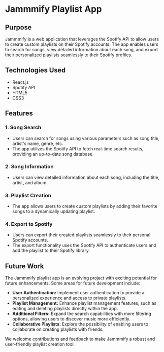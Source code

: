 # Jammmify Playlist App

## Purpose

Jammmify is a web application that leverages the Spotify API to allow users to create custom playlists on their Spotify accounts. The app enables users to search for songs, view detailed information about each song, and export their personalized playlists seamlessly to their Spotify profiles.

## Technologies Used

- React.js
- Spotify API
- HTML5
- CSS3

## Features

### 1. Song Search

- Users can search for songs using various parameters such as song title, artist's name, genre, etc.
- The app utilizes the Spotify API to fetch real-time search results, providing an up-to-date song database.

### 2. Song Information

- Users can view detailed information about each song, including the title, artist, and album.

### 3. Playlist Creation

- The app allows users to create custom playlists by adding their favorite songs to a dynamically updating playlist.

### 4. Export to Spotify

- Users can export their created playlists seamlessly to their personal Spotify accounts.
- The export functionality uses the Spotify API to authenticate users and add the playlist to their Spotify library.

## Future Work

The Jammmify playlist app is an evolving project with exciting potential for future enhancements. Some areas for future development include:

- **User Authentication:** Implement user authentication to provide a personalized experience and access to private playlists.
- **Playlist Management:** Enhance playlist management features, such as editing and deleting playlists directly within the app.
- **Additional Filters:** Expand the search capabilities with more filtering options, allowing users to discover music more efficiently.
- **Collaborative Playlists:** Explore the possibility of enabling users to collaborate on creating playlists with friends.

We welcome contributions and feedback to make Jammmify a robust and user-friendly playlist creation tool.
